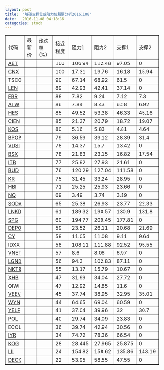 ```yaml
---
layout: post
title:  "触碰支撑位或阻力位股票分析20161108"
date:   2016-11-08 04:18:36
categories: stock
---
```

<script type="text/javascript">
var stockList = []
stockList.push('gb_aet');
stockList.push('gb_cnx');
stockList.push('gb_tsco');
stockList.push('gb_len');
stockList.push('gb_fbr');
stockList.push('gb_atw');
stockList.push('gb_hes');
stockList.push('gb_cien');
stockList.push('gb_kos');
stockList.push('gb_bpop');
stockList.push('gb_vdsi');
stockList.push('gb_bsx');
stockList.push('gb_itb');
stockList.push('gb_bud');
stockList.push('gb_kr');
stockList.push('gb_hbi');
stockList.push('gb_nq');
stockList.push('gb_soda');
stockList.push('gb_lnkd');
stockList.push('gb_spg');
stockList.push('gb_depo');
stockList.push('gb_cy');
stockList.push('gb_idxx');
stockList.push('gb_vnet');
stockList.push('gb_lgnd');
stockList.push('gb_nktr');
stockList.push('gb_xhb');
stockList.push('gb_qiwi');
stockList.push('gb_veev');
stockList.push('gb_wyn');
stockList.push('gb_yelp');
stockList.push('gb_pol');
stockList.push('gb_ecol');
stockList.push('gb_iyr');
stockList.push('gb_kog');
stockList.push('gb_lii');
stockList.push('gb_deck');
</script>
<table border="1">
 <tr>
 <td>代码</td>
 <td>最新价</td>
 <td>涨跌幅(%)</td>
 <td>接近程度</td>
 <td>阻力1</td>
 <td>阻力2</td>
 <td>支撑1</td>
 <td>支撑2</td>
</tr>
  <tr id="aet" class="red">
  <td><a href="http://stock.finance.sina.com.cn/usstock/quotes/AET.html" target="_blank">AET</a></td><td></td><td></td><td>100</td><td>106.94</td><td>112.48</td><td>97.05</td><td>0</td></tr>
  <tr id="cnx" class="red">
  <td><a href="http://stock.finance.sina.com.cn/usstock/quotes/CNX.html" target="_blank">CNX</a></td><td></td><td></td><td>100</td><td>17.31</td><td>19.76</td><td>16.18</td><td>15.94</td></tr>
  <tr id="tsco" class="red">
  <td><a href="http://stock.finance.sina.com.cn/usstock/quotes/TSCO.html" target="_blank">TSCO</a></td><td></td><td></td><td>90</td><td>67.14</td><td>68.92</td><td>61.5</td><td>0</td></tr>
  <tr id="len" class="red">
  <td><a href="http://stock.finance.sina.com.cn/usstock/quotes/LEN.html" target="_blank">LEN</a></td><td></td><td></td><td>89</td><td>42.93</td><td>42.41</td><td>37.14</td><td>0</td></tr>
  <tr id="fbr" class="red">
  <td><a href="http://stock.finance.sina.com.cn/usstock/quotes/FBR.html" target="_blank">FBR</a></td><td></td><td></td><td>88</td><td>7.82</td><td>9.24</td><td>7.12</td><td>7.3</td></tr>
  <tr id="atw" class="green">
  <td><a href="http://stock.finance.sina.com.cn/usstock/quotes/ATW.html" target="_blank">ATW</a></td><td></td><td></td><td>86</td><td>7.84</td><td>8.43</td><td>6.58</td><td>6.92</td></tr>
  <tr id="hes" class="green">
  <td><a href="http://stock.finance.sina.com.cn/usstock/quotes/HES.html" target="_blank">HES</a></td><td></td><td></td><td>85</td><td>49.52</td><td>53.38</td><td>46.33</td><td>45.16</td></tr>
  <tr id="cien" class="green">
  <td><a href="http://stock.finance.sina.com.cn/usstock/quotes/CIEN.html" target="_blank">CIEN</a></td><td></td><td></td><td>85</td><td>21.37</td><td>20.79</td><td>18.72</td><td>19.07</td></tr>
  <tr id="kos" class="green">
  <td><a href="http://stock.finance.sina.com.cn/usstock/quotes/KOS.html" target="_blank">KOS</a></td><td></td><td></td><td>80</td><td>5.16</td><td>5.83</td><td>4.81</td><td>4.64</td></tr>
  <tr id="bpop" class="red">
  <td><a href="http://stock.finance.sina.com.cn/usstock/quotes/BPOP.html" target="_blank">BPOP</a></td><td></td><td></td><td>79</td><td>36.59</td><td>39.12</td><td>28.39</td><td>31.4</td></tr>
  <tr id="vdsi" class="green">
  <td><a href="http://stock.finance.sina.com.cn/usstock/quotes/VDSI.html" target="_blank">VDSI</a></td><td></td><td></td><td>78</td><td>14.37</td><td>15.7</td><td>13.42</td><td>0</td></tr>
  <tr id="bsx" class="red">
  <td><a href="http://stock.finance.sina.com.cn/usstock/quotes/BSX.html" target="_blank">BSX</a></td><td></td><td></td><td>78</td><td>21.83</td><td>23.15</td><td>16.82</td><td>17.54</td></tr>
  <tr id="itb" class="red">
  <td><a href="http://stock.finance.sina.com.cn/usstock/quotes/ITB.html" target="_blank">ITB</a></td><td></td><td></td><td>77</td><td>25.92</td><td>27.93</td><td>21.61</td><td>0</td></tr>
  <tr id="bud" class="green">
  <td><a href="http://stock.finance.sina.com.cn/usstock/quotes/BUD.html" target="_blank">BUD</a></td><td></td><td></td><td>76</td><td>120.29</td><td>127.04</td><td>111.58</td><td>0</td></tr>
  <tr id="kr" class="red">
  <td><a href="http://stock.finance.sina.com.cn/usstock/quotes/KR.html" target="_blank">KR</a></td><td></td><td></td><td>75</td><td>31.45</td><td>33.24</td><td>28.95</td><td>0</td></tr>
  <tr id="hbi" class="green">
  <td><a href="http://stock.finance.sina.com.cn/usstock/quotes/HBI.html" target="_blank">HBI</a></td><td></td><td></td><td>71</td><td>25.25</td><td>25.93</td><td>23.66</td><td>0</td></tr>
  <tr id="nq" class="green">
  <td><a href="http://stock.finance.sina.com.cn/usstock/quotes/NQ.html" target="_blank">NQ</a></td><td></td><td></td><td>69</td><td>3.49</td><td>3.74</td><td>3.19</td><td>0</td></tr>
  <tr id="soda" class="red">
  <td><a href="http://stock.finance.sina.com.cn/usstock/quotes/SODA.html" target="_blank">SODA</a></td><td></td><td></td><td>65</td><td>25.38</td><td>26.93</td><td>23.77</td><td>22.33</td></tr>
  <tr id="lnkd" class="red">
  <td><a href="http://stock.finance.sina.com.cn/usstock/quotes/LNKD.html" target="_blank">LNKD</a></td><td></td><td></td><td>61</td><td>189.32</td><td>190.57</td><td>130.9</td><td>131.8</td></tr>
  <tr id="spg" class="green">
  <td><a href="http://stock.finance.sina.com.cn/usstock/quotes/SPG.html" target="_blank">SPG</a></td><td></td><td></td><td>60</td><td>194.77</td><td>209.45</td><td>177.81</td><td>0</td></tr>
  <tr id="depo" class="green">
  <td><a href="http://stock.finance.sina.com.cn/usstock/quotes/DEPO.html" target="_blank">DEPO</a></td><td></td><td></td><td>59</td><td>23.52</td><td>26.11</td><td>20.68</td><td>21.69</td></tr>
  <tr id="cy" class="green">
  <td><a href="http://stock.finance.sina.com.cn/usstock/quotes/CY.html" target="_blank">CY</a></td><td></td><td></td><td>59</td><td>11.05</td><td>11.08</td><td>9.11</td><td>9.64</td></tr>
  <tr id="idxx" class="red">
  <td><a href="http://stock.finance.sina.com.cn/usstock/quotes/IDXX.html" target="_blank">IDXX</a></td><td></td><td></td><td>58</td><td>108.11</td><td>111.88</td><td>92.52</td><td>95.55</td></tr>
  <tr id="vnet" class="green">
  <td><a href="http://stock.finance.sina.com.cn/usstock/quotes/VNET.html" target="_blank">VNET</a></td><td></td><td></td><td>57</td><td>8.6</td><td>8.06</td><td>6.97</td><td>0</td></tr>
  <tr id="lgnd" class="green">
  <td><a href="http://stock.finance.sina.com.cn/usstock/quotes/LGND.html" target="_blank">LGND</a></td><td></td><td></td><td>56</td><td>94.3</td><td>102.83</td><td>87.11</td><td>0</td></tr>
  <tr id="nktr" class="red">
  <td><a href="http://stock.finance.sina.com.cn/usstock/quotes/NKTR.html" target="_blank">NKTR</a></td><td></td><td></td><td>55</td><td>13.17</td><td>15.79</td><td>10.67</td><td>0</td></tr>
  <tr id="xhb" class="red">
  <td><a href="http://stock.finance.sina.com.cn/usstock/quotes/XHB.html" target="_blank">XHB</a></td><td></td><td></td><td>47</td><td>31.99</td><td>34.04</td><td>27.72</td><td>0</td></tr>
  <tr id="qiwi" class="red">
  <td><a href="http://stock.finance.sina.com.cn/usstock/quotes/QIWI.html" target="_blank">QIWI</a></td><td></td><td></td><td>47</td><td>12.92</td><td>14.85</td><td>11.6</td><td>0</td></tr>
  <tr id="veev" class="red">
  <td><a href="http://stock.finance.sina.com.cn/usstock/quotes/VEEV.html" target="_blank">VEEV</a></td><td></td><td></td><td>45</td><td>37.74</td><td>38.95</td><td>32.95</td><td>35.01</td></tr>
  <tr id="wyn" class="red">
  <td><a href="http://stock.finance.sina.com.cn/usstock/quotes/WYN.html" target="_blank">WYN</a></td><td></td><td></td><td>44</td><td>64.65</td><td>69.04</td><td>60.59</td><td>0</td></tr>
  <tr id="yelp" class="red">
  <td><a href="http://stock.finance.sina.com.cn/usstock/quotes/YELP.html" target="_blank">YELP</a></td><td></td><td></td><td>41</td><td>37.04</td><td>39.96</td><td>32</td><td>30.7</td></tr>
  <tr id="pol" class="red">
  <td><a href="http://stock.finance.sina.com.cn/usstock/quotes/POL.html" target="_blank">POL</a></td><td></td><td></td><td>40</td><td>29.74</td><td>34.09</td><td>23.83</td><td>0</td></tr>
  <tr id="ecol" class="red">
  <td><a href="http://stock.finance.sina.com.cn/usstock/quotes/ECOL.html" target="_blank">ECOL</a></td><td></td><td></td><td>36</td><td>39.74</td><td>42.94</td><td>30.56</td><td>0</td></tr>
  <tr id="iyr" class="red">
  <td><a href="http://stock.finance.sina.com.cn/usstock/quotes/IYR.html" target="_blank">IYR</a></td><td></td><td></td><td>34</td><td>74.72</td><td>78.36</td><td>66.54</td><td>0</td></tr>
  <tr id="kog" class="green">
  <td><a href="http://stock.finance.sina.com.cn/usstock/quotes/KOG.html" target="_blank">KOG</a></td><td></td><td></td><td>28</td><td>28.445</td><td>27.965</td><td>25.875</td><td>0</td></tr>
  <tr id="lii" class="green">
  <td><a href="http://stock.finance.sina.com.cn/usstock/quotes/LII.html" target="_blank">LII</a></td><td></td><td></td><td>24</td><td>154.82</td><td>158.62</td><td>135.86</td><td>143.19</td></tr>
  <tr id="deck" class="red">
  <td><a href="http://stock.finance.sina.com.cn/usstock/quotes/DECK.html" target="_blank">DECK</a></td><td></td><td></td><td>22</td><td>53.95</td><td>58.55</td><td>47.55</td><td>0</td></tr>
</table>
